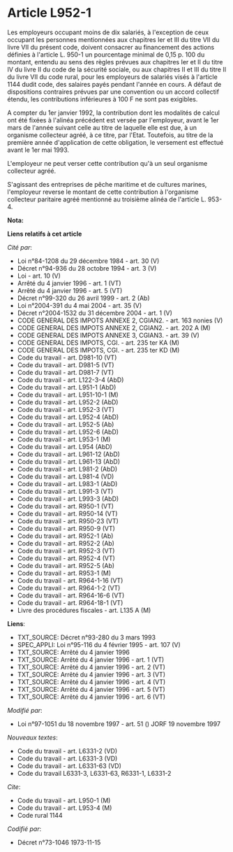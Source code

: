 # Article L952-1

Les employeurs occupant moins de dix salariés, à l'exception de ceux occupant les personnes mentionnées aux chapitres Ier et
III du titre VII du livre VII du présent code, doivent consacrer au financement des actions définies à l'article L. 950-1 un
pourcentage minimal de 0,15 p. 100 du montant, entendu au sens des règles prévues aux chapitres Ier et II du titre IV du
livre II du code de la sécurité sociale, ou aux chapitres II et III du titre II du livre VII du code rural, pour les
employeurs de salariés visés à l'article 1144 dudit code, des salaires payés pendant l'année en cours. A défaut de
dispositions contraires prévues par une convention ou un accord collectif étendu, les contributions inférieures à 100 F ne
sont pas exigibles.

A compter du 1er janvier 1992, la contribution dont les modalités de calcul ont été fixées à l'alinéa précédent est versée
par l'employeur, avant le 1er mars de l'année suivant celle au titre de laquelle elle est due, à un organisme collecteur
agréé, à ce titre, par l'Etat. Toutefois, au titre de la première année d'application de cette obligation, le versement est
effectué avant le 1er mai 1993.

L'employeur ne peut verser cette contribution qu'à un seul organisme collecteur agréé.

S'agissant des entreprises de pêche maritime et de cultures marines, l'employeur reverse le montant de cette contribution à
l'organisme collecteur paritaire agréé mentionné au troisième alinéa de l'article L. 953-4.

**Nota:**



**Liens relatifs à cet article**

_Cité par_:

  - Loi n°84-1208 du 29 décembre 1984 - art. 30 (V)
  - Décret n°94-936 du 28 octobre 1994 - art. 3 (V)
  - Loi - art. 10 (V)
  - Arrêté du 4 janvier 1996 - art. 1 (VT)
  - Arrêté du 4 janvier 1996 - art. 5 (VT)
  - Décret n°99-320 du 26 avril 1999 - art. 2 (Ab)
  - Loi n°2004-391 du 4 mai 2004 - art. 35 (V)
  - Décret n°2004-1532 du 31 décembre 2004 - art. 1 (V)
  - CODE GENERAL DES IMPOTS ANNEXE 2, CGIAN2. - art. 163 nonies (V)
  - CODE GENERAL DES IMPOTS ANNEXE 2, CGIAN2. - art. 202 A (M)
  - CODE GENERAL DES IMPOTS ANNEXE 3, CGIAN3. - art. 39 (V)
  - CODE GENERAL DES IMPOTS, CGI. - art. 235 ter KA (M)
  - CODE GENERAL DES IMPOTS, CGI. - art. 235 ter KD (M)
  - Code du travail - art. D981-10 (VT)
  - Code du travail - art. D981-5 (VT)
  - Code du travail - art. D981-7 (VT)
  - Code du travail - art. L122-3-4 (AbD)
  - Code du travail - art. L951-1 (AbD)
  - Code du travail - art. L951-10-1 (M)
  - Code du travail - art. L952-2 (AbD)
  - Code du travail - art. L952-3 (VT)
  - Code du travail - art. L952-4 (AbD)
  - Code du travail - art. L952-5 (Ab)
  - Code du travail - art. L952-6 (AbD)
  - Code du travail - art. L953-1 (M)
  - Code du travail - art. L954 (AbD)
  - Code du travail - art. L961-12 (AbD)
  - Code du travail - art. L961-13 (AbD)
  - Code du travail - art. L981-2 (AbD)
  - Code du travail - art. L981-4 (VD)
  - Code du travail - art. L983-1 (AbD)
  - Code du travail - art. L991-3 (VT)
  - Code du travail - art. L993-3 (AbD)
  - Code du travail - art. R950-1 (VT)
  - Code du travail - art. R950-14 (VT)
  - Code du travail - art. R950-23 (VT)
  - Code du travail - art. R950-9 (VT)
  - Code du travail - art. R952-1 (Ab)
  - Code du travail - art. R952-2 (Ab)
  - Code du travail - art. R952-3 (VT)
  - Code du travail - art. R952-4 (VT)
  - Code du travail - art. R952-5 (Ab)
  - Code du travail - art. R953-1 (M)
  - Code du travail - art. R964-1-16 (VT)
  - Code du travail - art. R964-1-2 (VT)
  - Code du travail - art. R964-16-6 (VT)
  - Code du travail - art. R964-18-1 (VT)
  - Livre des procédures fiscales - art. L135 A (M)

**Liens**:

  - TXT_SOURCE: Décret n°93-280 du 3 mars 1993
  - SPEC_APPLI: Loi n°95-116 du 4 février 1995 - art. 107 (V)
  - TXT_SOURCE: Arrêté du 4 janvier 1996
  - TXT_SOURCE: Arrêté du 4 janvier 1996 - art. 1 (VT)
  - TXT_SOURCE: Arrêté du 4 janvier 1996 - art. 2 (VT)
  - TXT_SOURCE: Arrêté du 4 janvier 1996 - art. 3 (VT)
  - TXT_SOURCE: Arrêté du 4 janvier 1996 - art. 4 (VT)
  - TXT_SOURCE: Arrêté du 4 janvier 1996 - art. 5 (VT)
  - TXT_SOURCE: Arrêté du 4 janvier 1996 - art. 6 (VT)

_Modifié par_:

  - Loi n°97-1051 du 18 novembre 1997 - art. 51 () JORF 19 novembre 1997

_Nouveaux textes_:

  - Code du travail - art. L6331-2 (VD)
  - Code du travail - art. L6331-3 (VD)
  - Code du travail - art. L6331-63 (VD)
  - Code du travail L6331-3, L6331-63, R6331-1, L6331-2

_Cite_:

  - Code du travail - art. L950-1 (M)
  - Code du travail - art. L953-4 (M)
  - Code rural 1144

_Codifié par_:

  - Décret n°73-1046 1973-11-15
